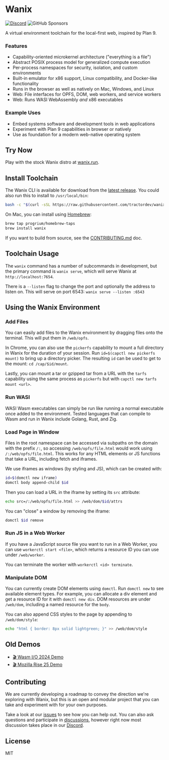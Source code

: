 # Wanix
[![Discord](https://img.shields.io/discord/415940907729420288?label=Discord)](https://discord.gg/nQbgRjEBU4) ![GitHub Sponsors](https://img.shields.io/github/sponsors/progrium?label=Sponsors)

A virtual environment toolchain for the local-first web, inspired by Plan 9.

### Features

* Capability-oriented microkernel architecture ("everything is a file")
* Abstract POSIX process model for generalized compute execution
* Per-process namespaces for security, isolation, and custom environments
* Built-in emulator for x86 support, Linux compatibility, and Docker-like functionality
* Runs in the browser as well as natively on Mac, Windows, and Linux
* Web: File interfaces for OPFS, DOM, web workers, and service workers
* Web: Runs WASI WebAssembly *and* x86 executables

### Example Uses

* Embed systems software and development tools in web applications
* Experiment with Plan 9 capabilities in browser or natively
* Use as foundation for a modern web-native operating system


## Try Now

Play with the stock Wanix distro at [wanix.run](https://wanix.run).


## Install Toolchain

The Wanix CLI is available for download from the [latest release](https://github.com/tractordev/wanix/releases/latest). You could also run this to install to `/usr/local/bin`:

```sh
bash -c "$(curl -sSL https://raw.githubusercontent.com/tractordev/wanix/main/install.sh)"
```

On Mac, you can install using [Homebrew](https://brew.sh/):

```sh
brew tap progrium/homebrew-taps
brew install wanix
```

If you want to build from source, see the [CONTRIBUTING.md](CONTRIBUTING.md) doc.


## Toolchain Usage

The `wanix` command has a number of subcommands in development, but the primary
command is `wanix serve`, which will serve Wanix at `http://localhost:7654`.

There is a `--listen` flag to change the port and optionally the address to listen
on. This will serve on port 6543: `wanix serve --listen :6543`


## Using the Wanix Environment

### Add Files

You can easily add files to the Wanix environment by dragging files onto the
terminal. This will put them in `/web/opfs`.

In Chrome, you can also use the `pickerfs` capability to mount a full directory
in Wanix for the duration of your session. Run `id=$(capctl new pickerfs mount)`
to bring up a directory picker. The resulting `id` can be used to get to the
mount: `cd /cap/$id/mount`.

Lastly, you can mount a tar or gzipped tar from a URL with the `tarfs` 
capability using the same process as `pickerfs` but with 
`capctl new tarfs mount <url>`.

### Run WASI

WASI Wasm executables can simply be run like running a normal executable once
added to the environment. Tested languages that can compile to Wasm
and run in Wanix include Golang, Rust, and Zig.

### Load Page in Window

Files in the root namespace can be accessed via subpaths on the domain with the
prefix `/:`, so accessing `/web/opfs/file.html` would work using 
`/:/web/opfs/file.html`. This works for any HTML elements or JS functions that
take a URL, including fetch and iframes. 

We use iframes as windows (by styling and JS), which can be created with:
```sh
id=$(domctl new iframe)
domctl body append-child $id
```
Then you can load a URL in the iframe by setting its `src` attribute:
```sh
echo src=/:/web/opfs/file.html >> /web/dom/$id/attrs
```
You can "close" a window by removing the iframe:
```sh
domctl $id remove
```

### Run JS in a Web Worker

If you have a JavaScript source file you want to run in a Web Worker, you can 
use `workerctl start <file>`, which returns a resource ID you can use under 
`/web/worker`.

You can terminate the worker with `workerctl <id> terminate`. 

### Manipulate DOM

You can currently create DOM elements using `domctl`. Run `domctl new` to see
available element types. For example, you can allocate a div element and get a
resource ID for it with `domctl new div`. DOM resources are under `/web/dom`,
including a named resource for the `body`. 

You can also append CSS styles to the page by appending to `/web/dom/style`:
```sh
echo "html { border: 8px solid lightgreen; }" >> /web/dom/style
```


## Old Demos

* [🎬 Wasm I/O 2024 Demo](https://www.youtube.com/watch?v=cj8FvNM14T4)
* [🎬 Mozilla Rise 25 Demo](https://www.youtube.com/watch?v=KJcd9IckJj8)

## Contributing

We are currently developing a roadmap to convey the direction we're exploring with Wanix, but this is an open and modular project that you can take and experiment with for your own purposes.

Take a look at our [issues](https://github.com/tractordev/wanix/issues) to see how you can help out. You can also ask questions and participate in [discussions](https://github.com/tractordev/wanix/discussions), however right now most discussion takes place in our [Discord](https://discord.gg/nbrwNXVvVa).

## License

MIT
